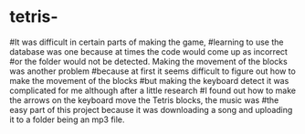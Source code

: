 # tetris-
#It was difficult in certain parts of making the game, 
#learning to use the database was one because at times the code would come up as incorrect 
#or the folder would not be detected. Making the movement of the blocks was another problem 
#because at first it seems difficult to figure out how to make the movement of the blocks 
#but making the keyboard detect it was complicated for me although after a little research 
#I found out how to make the arrows on the keyboard move the Tetris blocks, the music was 
#the easy part of this project because it was downloading a song and uploading it to a folder being an mp3 file.
